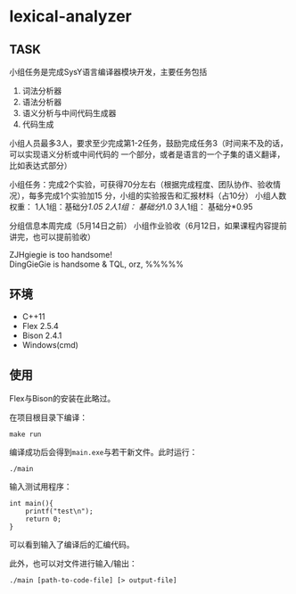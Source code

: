 # lexical-analyzer

## TASK

⼩组任务是完成SysY语⾔编译器模块开发，主要任务包括

1. 词法分析器
2. 语法分析器
3. 语义分析与中间代码⽣成器
4. 代码⽣成

⼩组⼈员最多3⼈，要求⾄少完成第1-2任务，⿎励完成任务3（时间来不及的话，可以实现语义分析或中间代码的 ⼀个部分，或者是语⾔的⼀个⼦集的语义翻译，⽐如表达式部分）

⼩组任务：完成2个实验，可获得70分左右（根据完成程度、团队协作、验收情况），每多完成1个实验加15 分，⼩组的实验报告和汇报材料（占10分）
小组人数权重：
     1人1组：基础分*1.05
     2人1组： 基础分*1.0
     3人1组： 基础分*0.95

分组信息本周完成（5月14日之前）
小组作业验收（6月12日，如果课程内容提前讲完，也可以提前验收）

ZJHgiegie is too handsome!  
DingGieGie is handsome & TQL, orz, %%%%%

## 环境

* C++11
* Flex 2.5.4
* Bison 2.4.1
* Windows(cmd)

## 使用

Flex与Bison的安装在此略过。

在项目根目录下编译：

```[cmd]
make run
```

编译成功后会得到`main.exe`与若干新文件。此时运行：

```[cmd]
./main
```

输入测试用程序：

```[c++]
int main(){
    printf("test\n");
    return 0;
}
```

可以看到输入了编译后的汇编代码。

此外，也可以对文件进行输入/输出：

```[cmd]
./main [path-to-code-file] [> output-file]
```
